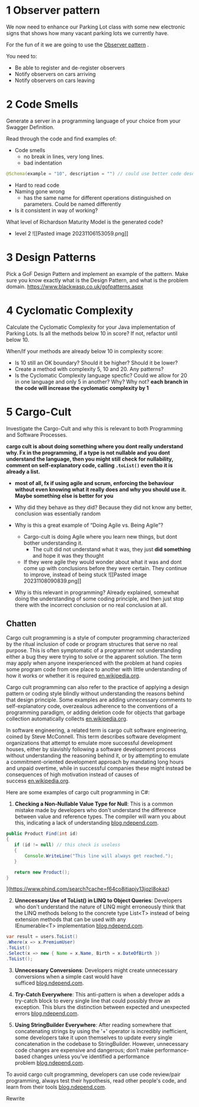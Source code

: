 # 1 Observer pattern
We now need to enhance our Parking Lot class with some new electronic signs that shows how many vacant parking lots we currently have.

For the fun of it we are going to use the [Observer pattern](https://en.wikipedia.org/wiki/Observer_pattern) .

You need to:
- Be able to register and de-register observers
- Notify observers on cars arriving
- Notify observers on cars leaving
# 2 Code Smells
Generate a server in a programming language of your choice from your Swagger Definition.

Read through the code and find examples of:

- Code smells
	- no break in lines, very long lines.
	- bad indentation
```java
@Schema(example = "10", description = "") // could use better code description
```
- Hard to read code
- Naming gone wrong
	- has the same name for different operations distinguished on parameters. Could be named differently
- Is it consistent in way of working?

What level of Richardson Maturity Model is the generated code?
- level 2
![[Pasted image 20231106153059.png]]
# 3 Design Patterns
Pick a GoF Design Pattern and implement an example of the pattern. Make sure you know exactly what is the Design Pattern, and what is the problem domain.
https://www.blackwasp.co.uk/gofpatterns.aspx
# 4 Cyclomatic Complexity
Calculate the Cyclomatic Complexity for your Java implementation of Parking Lots. Is all the methods below 10 in score? If not, refactor until below 10.

When/If your methods are already below 10 in complexity score:

- Is 10 still an OK boundary? Should it be higher? Should it be lower?
- Create a method with complexity 5, 10 and 20. Any patterns?
- Is the Cyclomatic Complexity language specfic? Could we allow for 20 in one language and only 5 in another? Why? Why not?
**each branch in the code will increase the cyclomatic complexity by 1**
# 5 Cargo-Cult
Investigate the Cargo-Cult and why this is relevant to both Programming and Software Processes.

**cargo cult is about doing something where you dont really understand why. Fx in the programming, if a type is not nullable and you dont understand the language, then you might still check for nullability, comment on self-explanatory code, calling `.toList()` even tho it is already a list.**
- **most of all, fx if using agile and scrum, enforcing the behaviour without even knowing what it really does and why you should use it. Maybe something else is better for you**

- Why did they behave as they did?
Because they did not know any better, conclusion was essentially random
- Why is this a great example of “Doing Agile vs. Being Agile”?
	- Cargo-cult is doing Agile where you learn new things, but dont  bother understanding it.
		- The cult did not understand what it was, they just **did something** and hope it was they thought
	- If they were agile they would wonder about what it was and dont come up with conclusions before they were certain. They continue to improve, instead of being stuck
![[Pasted image 20231108090839.png]]
- Why is this relevant in programming?
Already explained, somewhat doing the understanding of some coding principle, and then just stop there with the incorrect conclusion or no real conclusion at all.
## Chatten
Cargo cult programming is a style of computer programming characterized by the ritual inclusion of code or program structures that serve no real purpose. This is often symptomatic of a programmer not understanding either a bug they were trying to solve or the apparent solution. The term may apply when anyone inexperienced with the problem at hand copies some program code from one place to another with little understanding of how it works or whether it is required [en.wikipedia.org](https://en.wikipedia.org/wiki/Cargo_cult_programming).

Cargo cult programming can also refer to the practice of applying a design pattern or coding style blindly without understanding the reasons behind that design principle. Some examples are adding unnecessary comments to self-explanatory code, overzealous adherence to the conventions of a programming paradigm, or adding deletion code for objects that garbage collection automatically collects [en.wikipedia.org](https://en.wikipedia.org/wiki/Cargo_cult_programming).

In software engineering, a related term is cargo cult software engineering, coined by Steve McConnell. This term describes software development organizations that attempt to emulate more successful development houses, either by slavishly following a software development process without understanding the reasoning behind it, or by attempting to emulate a commitment-oriented development approach by mandating long hours and unpaid overtime, while in successful companies these might instead be consequences of high motivation instead of causes of success [en.wikipedia.org](https://en.wikipedia.org/wiki/Cargo_cult_programming).

Here are some examples of cargo cult programming in C#:

1. **Checking a Non-Nullable Value Type for Null**: This is a common mistake made by developers who don't understand the difference between value and reference types. The compiler will warn you about this, indicating a lack of understanding [blog.ndepend.com](https://blog.ndepend.com/cargo-cult-programming/).

```java
public Product Find(int id)
{
   if (id != null) // this check is useless
   {
       Console.WriteLine("This line will always get reached.");
   }

   return new Product();
}
```

](https://www.phind.com/search?cache=f64co8jtiapjy13jozl8okaz)

2. **Unnecessary Use of ToList() in LINQ to Object Queries**: Developers who don't understand the nature of LINQ might erroneously think that the LINQ methods belong to the concrete type List\<T> instead of being extension methods that can be used with any IEnumerable\<T> implementation [blog.ndepend.com](https://blog.ndepend.com/cargo-cult-programming/).
```java
var result = users.ToList()
.Where(x => x.PremiumUser)
.ToList()
.Select(x => new { Name = x.Name, Birth = x.DateOfBirth })
.ToList();
```


3. **Unnecessary Conversions**: Developers might create unnecessary conversions when a simple cast would have sufficed [blog.ndepend.com](https://blog.ndepend.com/cargo-cult-programming/).


4. **Try-Catch Everywhere**: This anti-pattern is when a developer adds a try-catch block to every single line that could possibly throw an exception. This blurs the distinction between expected and unexpected errors [blog.ndepend.com](https://blog.ndepend.com/cargo-cult-programming/).

5. **Using StringBuilder Everywhere**: After reading somewhere that concatenating strings by using the '+' operator is incredibly inefficient, some developers take it upon themselves to update every single concatenation in the codebase to StringBuilder. However, unnecessary code changes are expensive and dangerous; don’t make performance-based changes unless you’ve identified a performance problem [blog.ndepend.com](https://blog.ndepend.com/cargo-cult-programming/).

To avoid cargo cult programming, developers can use code review/pair programming, always test their hypothesis, read other people's code, and learn from their tools [blog.ndepend.com](https://blog.ndepend.com/cargo-cult-programming/).

Rewrite